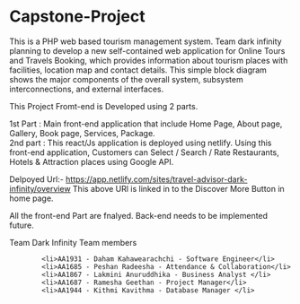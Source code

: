 # Capstone-Project

This is a PHP web based tourism management system. Team dark infinity planning to develop a new self-contained web application for Online Tours and Travels Booking, which provides information about tourism places with facilities, location map and contact details. This simple block diagram shows the major components of the overall system, subsystem interconnections, and external interfaces. 

This Project Fromt-end is Developed using 2 parts.

1st Part : Main front-end application that include Home Page, About page, Gallery, Book page, Services, Package. </br>
2nd part : This react/Js application is deployed using netlify. Using this front-end application, Customers can Select / Search / Rate Restaurants, Hotels & Attraction places using Google API.

Delpoyed Url:- https://app.netlify.com/sites/travel-advisor-dark-infinity/overview
This above URl is linked in to the Discover More Button in home page.

All the front-end Part are fnalyed. Back-end needs to be implemented future.


Team Dark Infinity Team members

            <li>AA1931 - Daham Kahawearachchi - Software Engineer</li>
            <li>AA1685 - Peshan Radeesha - Attendance & Collaboration</li>
            <li>AA1867 - Lakmini Anuruddhika - Business Analyst </li>
            <li>AA1687 - Ramesha Geethan - Project Manager</li>
            <li>AA1944 - Kithmi Kavithma - Database Manager </li>
